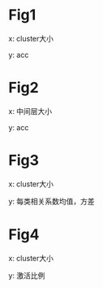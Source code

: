 #  Fig1
x: cluster大小

y: acc
# Fig2
x: 中间层大小

y: acc
# Fig3
x:  cluster大小

y: 每类相关系数均值，方差

# Fig4
x: cluster大小

y: 激活比例
